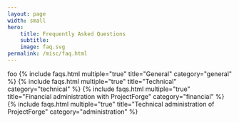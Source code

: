 ```yaml
---
layout: page
width: small
hero:
    title: Frequently Asked Questions
    subtitle:
    image: faq.svg
permalink: /misc/faq.html
---
```



<div id="pf-faq">
 foo
{% include faqs.html multiple="true" title="General" category="general" %}
{% include faqs.html multiple="true" title="Technical" category="technical" %}
{% include faqs.html multiple="true" title="Financial administration with ProjectForge" category="financial" %}
{% include faqs.html multiple="true" title="Technical administration of ProjectForge" category="administration" %}
</div>
